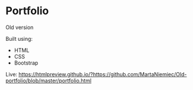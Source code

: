 # Portfolio
Old version 

Built using:

* HTML
* CSS
* Bootstrap


Live: https://htmlpreview.github.io/?https://github.com/MartaNiemiec/Old-portfolio/blob/master/portfolio.html
